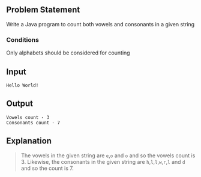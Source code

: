 ## Problem Statement

Write a Java program to count both vowels and consonants in a given string

### Conditions

Only alphabets should be considered for counting

## Input

    Hello World!

## Output

    Vowels count - 3
    Consonants count - 7

## Explanation

> The vowels in the given string are `e`,`o` and `o` and so the vowels count is 3.
> Likewise, the consonants in the given string are `h`,`l`,`l`,`w`,`r`,`l` and `d` and so the count is 7.